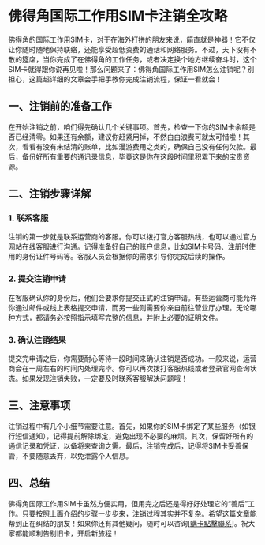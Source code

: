 # 佛得角国际工作用SIM卡注销全攻略

佛得角的国际工作用SIM卡，对于在海外打拼的朋友来说，简直就是神器！它不仅让你随时随地保持联络，还能享受超低资费的通话和网络服务。不过，天下没有不散的筵席，当你完成了在佛得角的工作任务，或者决定换个地方继续奋斗时，这个SIM卡就得跟你说再见啦！那么问题来了：佛得角国际工作用SIM怎么注销呢？别担心，这篇超详细的文章会手把手教你完成注销流程，保证一看就会！

## 一、注销前的准备工作

在开始注销之前，咱们得先确认几个关键事项。首先，检查一下你的SIM卡余额是否已经清零。如果还有余额，建议你赶紧用掉，不然白白浪费可就太可惜啦！其次，看看有没有未结清的账单，比如漫游费用之类的，确保自己没有任何欠款。最后，备份好所有重要的通讯录信息，毕竟这是你在这段时间里积累下来的宝贵资源。

## 二、注销步骤详解

### 1. 联系客服

注销的第一步就是联系运营商的客服。你可以拨打官方客服热线，也可以通过官方网站在线客服进行沟通。记得准备好自己的账户信息，比如SIM卡号码、注册时使用的身份证件号码等。客服人员会根据你的需求引导你完成后续的操作。

### 2. 提交注销申请

在客服确认你的身份后，他们会要求你提交正式的注销申请。有些运营商可能允许你通过邮件或线上表格提交申请，而另一些则需要你亲自前往营业厅办理。无论哪种方式，都请务必按照指示填写完整的信息，并附上必要的证明文件。

### 3. 确认注销结果

提交完申请之后，你需要耐心等待一段时间来确认注销是否成功。一般来说，运营商会在一周左右的时间内处理完毕。你可以再次拨打客服热线或者登录官网查询状态。如果发现注销失败，一定要及时联系客服解决问题哦！

## 三、注意事项

注销过程中有几个小细节需要注意。首先，如果你的SIM卡绑定了某些服务（如银行短信通知），记得提前解除绑定，避免出现不必要的麻烦。其次，保留好所有的通信记录和凭证，以备将来查询之需。最后，注销完成后，记得将SIM卡妥善保管，不要随意丢弃，以免泄露个人信息。

## 四、总结

佛得角国际工作用SIM卡虽然方便实用，但用完之后还是得好好处理它的“善后”工作。只要按照上面介绍的步骤一步步来，注销过程其实并不复杂。希望这篇文章能帮到正在纠结的朋友！如果你还有其他疑问，随时可以咨询[[購卡點擊聯系](https://t.me/s/esim1088)]。祝大家都能顺利告别旧卡，开启新旅程！